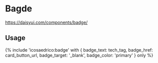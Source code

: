 # Bagde

https://daisyui.com/components/badge/

## Usage

{% include 'icosaedrico:badge' with {
  badge_text: tech_tag,
  badge_href: card_button_url,
  badge_target: '_blank',
  badge_color: 'primary'
} only %}
